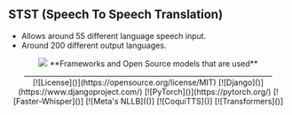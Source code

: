 ## STST (Speech To Speech Translation)
- Allows around 55 different language speech input.
- Around 200 different output languages.


<div align="center">
<img src="https://static.scarf.sh/a.png?x-pxid=cf317fe7-2188-4721-bc01-124bb5d5dbb2" />
**Frameworks and Open Source models that are used**
  <br>
  ______________________________________________________________________
  </br> 
[![License](<https://img.shields.io/badge/License-MPL%202.0-brightgreen.svg>)](https://opensource.org/license/MIT)
[![Django](<https://img.shields.io/badge/%20%20Django%20%20-8A2BE2>)](https://www.djangoproject.com/)
[![PyTorch](<https://img.shields.io/badge/%20%20PyTorch%20%20-8A2BE2>)](https://pytorch.org/)
[![Faster-Whisper](<https://img.shields.io/badge/%20%20Faster%20Whisper%20%20-8A2BE2>)]
[![Meta's NLLB]((<https://img.shields.io/badge/%20%20Meta%20NLLB%20%20-8A2BE2>)]
[![CoquiTTS](<https://img.shields.io/badge/%20%20CoquiTTS%20%20-8A2BE2>)]
[![Transformers](<https://img.shields.io/badge/%20%20Transformer%20%20-8A2BE2>)]
</div>


